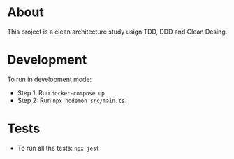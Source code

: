 # About
This project is a clean architecture study usign TDD, DDD and Clean Desing.

# Development
To run in development mode:
- Step 1: Run `docker-compose up` 
- Step 2: Run `npx nodemon src/main.ts`

# Tests
- To run all the tests: `npx jest`